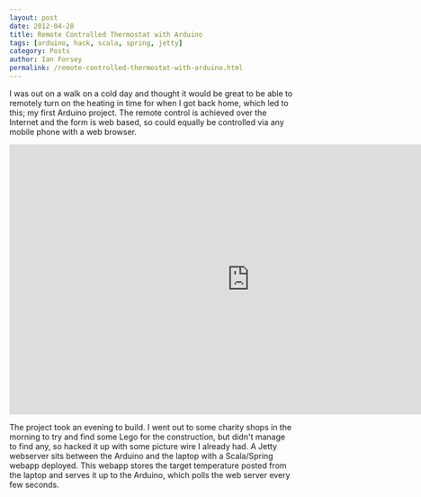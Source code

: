 ```yaml
---
layout: post
date: 2012-04-28
title: Remote Controlled Thermostat with Arduino
tags: [arduino, hack, scala, spring, jetty]
category: Posts
author: Ian Forsey
permalink: /remote-controlled-thermostat-with-arduino.html
---
```


I was out on a walk on a cold day and thought it would be great to be able to remotely turn on the heating in time for when I got back home, which led to this; my first Arduino project. The remote control is achieved over the Internet and the form is web based, so could equally be controlled via any mobile phone with a web browser.

<div class="youtubevid">
    <iframe width="853" height="480" src="http://www.youtube.com/embed/Bxp3UJ3anjc" frameborder="0">
    </iframe>
</div>

The project took an evening to build. I went out to some charity shops in the morning to try and find some Lego for the construction, but didn't manage to find any, so hacked it up with some picture wire I already had. A Jetty webserver sits between the Arduino and the laptop with a Scala/Spring webapp deployed. This webapp stores the target temperature posted from the laptop and serves it up to the Arduino, which polls the web server every few seconds.